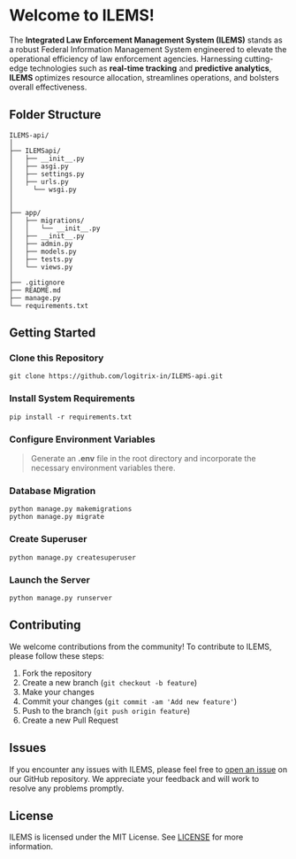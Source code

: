 ﻿
# Welcome to ILEMS!

The **Integrated Law Enforcement Management System (ILEMS)** stands as a robust Federal Information Management System engineered to elevate the operational efficiency of law enforcement agencies. Harnessing cutting-edge technologies such as **real-time tracking** and **predictive analytics**, **ILEMS** optimizes resource allocation, streamlines operations, and bolsters overall effectiveness.

## Folder Structure
``` 	
ILEMS-api/
│
├── ILEMSapi/                                
│   ├── __init__.py                       
│   ├── asgi.py                      
│   ├── settings.py                     
│   ├── urls.py
│	  └── wsgi.py
│          
│
├── app/                                
│   ├── migrations/                       
│   │   └── __init__.py                                       
│   ├── __init__.py                    
│   ├── admin.py                     
│   ├── models.py                     
│   ├── tests.py                          
│   └── views.py                        
│       
├── .gitignore                               
├── README.md
├── manage.py
└── requirements.txt                    
```

## **Getting Started**

### **Clone this Repository** 
 ```git clone https://github.com/logitrix-in/ILEMS-api.git```
 
### **Install System Requirements**
 ```pip install -r requirements.txt```
 
### **Configure Environment Variables**
> Generate an **.env** file in the root directory and incorporate the necessary environment variables there.

### **Database Migration**
```
python manage.py makemigrations
python manage.py migrate
```

### **Create Superuser**
```
python manage.py createsuperuser
```

### **Launch the Server**
```
python manage.py runserver
```

## **Contributing**
We welcome contributions from the community! To contribute to ILEMS, please follow these steps:
1. Fork the repository
2. Create a new branch (`git checkout -b feature`)
3. Make your changes
4. Commit your changes (`git commit -am 'Add new feature'`)
5. Push to the branch (`git push origin feature`)
6. Create a new Pull Request

## **Issues**
If you encounter any issues with ILEMS, please feel free to [open an issue](https://github.com/logitrix-in/ILEMS-api/issues/new) on our GitHub repository. We appreciate your feedback and will work to resolve any problems promptly.

## **License**
ILEMS is licensed under the MIT License. See [LICENSE](LICENSE) for more information.
